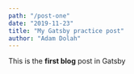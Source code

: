 ```yaml
---
path: "/post-one"
date: "2019-11-23"
title: "My Gatsby practice post"
author: "Adam Dolah"
---
```


This is the **first blog** post in Gatsby

